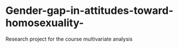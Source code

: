 # Gender-gap-in-attitudes-toward-homosexuality-
Research project for the course multivariate analysis 
